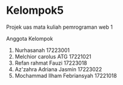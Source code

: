# Kelompok5

Projek uas mata kuliah pemrograman web 1

Anggota Kelompok

1. Nurhasanah 17223001
2. Melchior carolus ATG 17221021
3. Refan rahmat Fauzi 17223018
4. Az'zahra Adriana Jasmin 17223022
5. Mochammad Ilham Febriansyah 17221018
